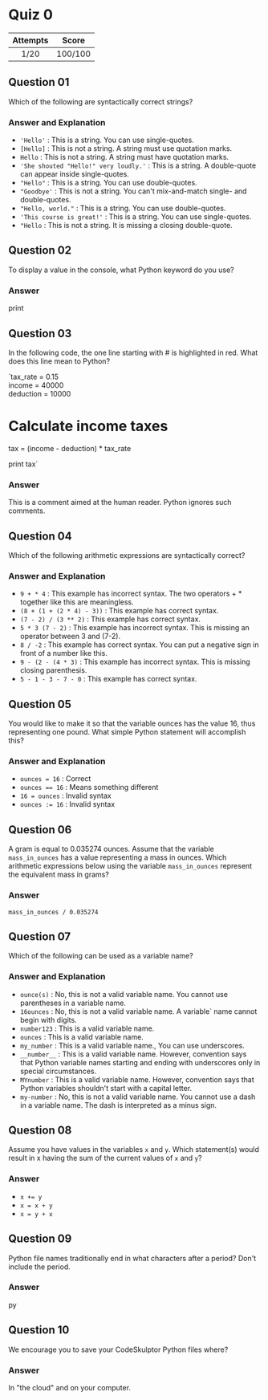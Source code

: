 Quiz 0
======  

|Attempts|Score|
|:------:|:---:|
|  1/20  |100/100|

Question 01
-----------  
Which of the following are syntactically correct strings?  

### Answer and Explanation  
* `'Hello'` : This is a string. You can use single-quotes.  
* `[Hello]` : This is not a string. A string must use quotation marks.  
* `Hello` : This is not a string. A string must have quotation marks.  
* `'She shouted "Hello!" very loudly.'` : This is a string. A double-quote can appear inside single-quotes.  
* `"Hello"` : This is a string. You can use double-quotes.  
* `"Goodbye'` : This is not a string. You can't mix-and-match single- and double-quotes.  
* `"Hello, world."` : This is a string. You can use double-quotes.  
* `'This course is great!'` : This is a string. You can use single-quotes.  
* `"Hello` : This is not a string. It is missing a closing double-quote.  

Question 02
-----------  
To display a value in the console, what Python keyword do you use?  

### Answer  
print  

Question 03
-----------  
In the following code, the one line starting with # is highlighted in red. What does this line mean to Python?  

`tax_rate = 0.15  
income = 40000  
deduction = 10000  

# Calculate income taxes  
tax = (income - deduction) * tax_rate  

print tax`  

### Answer  
This is a comment aimed at the human reader. Python ignores such comments.  

Question 04
-----------  
Which of the following arithmetic expressions are syntactically correct?  

### Answer and Explanation  
- `9 + * 4` : This example has incorrect syntax. The two operators + * together like this are meaningless.  
- `(8 + (1 + (2 * 4) - 3))` : This example has correct syntax.  
- `(7 - 2) / (3 ** 2)` : This example has correct syntax.  
- `5 * 3 (7 - 2)` : This example has incorrect syntax. This is missing an operator between 3 and (7-2).  
- `8 / -2` : This example has correct syntax. You can put a negative sign in front of a number like this.  
- `9 - (2 - (4 * 3)` : This example has incorrect syntax. This is missing closing parenthesis.  
- `5 - 1 - 3 - 7 - 0` : This example has correct syntax.  

Question 05
-----------  
You would like to make it so that the variable ounces has the value 16, thus representing one pound. What simple Python statement will accomplish this?  

### Answer and Explanation  
* `ounces = 16` : Correct  
* `ounces == 16` : Means something different  
* `16 = ounces` : Invalid syntax  
* `ounces := 16` : Invalid syntax  

Question 06
-----------  
A gram is equal to 0.035274 ounces. Assume that the variable `mass_in_ounces` has a value representing a mass in ounces. Which arithmetic expressions below using the variable `mass_in_ounces` represent the equivalent mass in grams?  

### Answer  
`mass_in_ounces / 0.035274`  

Question 07
-----------  
Which of the following can be used as a variable name?  

### Answer and Explanation  
* `ounce(s)` : No, this is not a valid variable name. You cannot use parentheses in a variable name.  
* `16ounces` : No, this is not a valid variable name. A variable` name cannot begin with digits.  
* `number123` : This is a valid variable name.  
* `ounces` : This is a valid variable name.  
* `my_number` : This is a valid variable name., You can use underscores.  
* `__number__` : This is a valid variable name. However, convention says that Python variable names starting and ending with underscores only in special circumstances.  
* `MYnumber` : This is a valid variable name. However, convention says that Python variables shouldn't start with a capital letter.  
* `my-number` : No, this is not a valid variable name. You cannot use a dash in a variable name. The dash is interpreted as a minus sign.  

Question 08
-----------  
Assume you have values in the variables `x` and `y`. Which statement(s) would result in x having the sum of the current values of `x` and `y`?  

### Answer  
* `x += y`  
* `x = x + y`  
* `x = y + x`  

Question 09
-----------  
Python file names traditionally end in what characters after a period? Don't include the period.  

### Answer  
py  

Question 10
-----------  
We encourage you to save your CodeSkulptor Python files where?  

### Answer  
In "the cloud" and on your computer.  